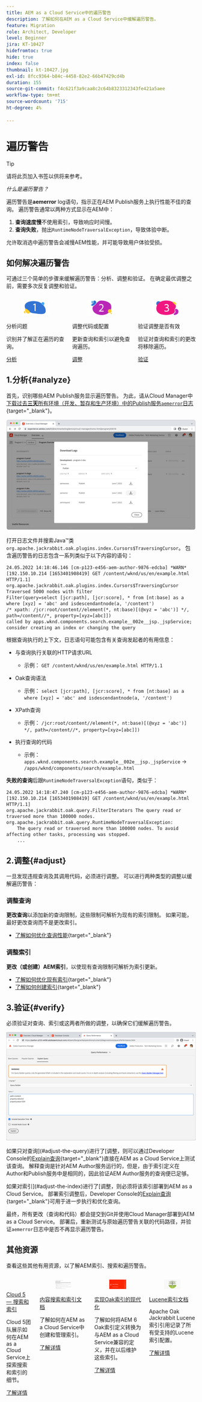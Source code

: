 ```yaml
---
title: AEM as a Cloud Service中的遍历警告
description: 了解如何在AEM as a Cloud Service中缓解遍历警告。
feature: Migration
role: Architect, Developer
level: Beginner
jira: KT-10427
hidefromtoc: true
hide: true
index: false
thumbnail: kt-10427.jpg
exl-id: 8fcc9364-b84c-4458-82e2-66b47429cd4b
duration: 155
source-git-commit: f4c621f3a9caa8c2c64b8323312343fe421a5aee
workflow-type: tm+mt
source-wordcount: '715'
ht-degree: 4%

---
```


# 遍历警告

>[!TIP]
>请将此页加入书签以供将来参考。

_什么是遍历警告？_

遍历警告是&#x200B;__aemerror__ log语句，指示正在AEM Publish服务上执行性能不佳的查询。 遍历警告通常以两种方式显示在AEM中：

1. __查询速度慢__&#x200B;不使用索引，导致响应时间慢。
1. __查询失败__，抛出`RuntimeNodeTraversalException`，导致体验中断。

允许取消选中遍历警告会减慢AEM性能，并可能导致用户体验受损。

## 如何解决遍历警告

可通过三个简单的步骤来缓解遍历警告：分析、调整和验证。 在确定最优调整之前，需要多次反复调整和验证。

<div class="columns is-multiline">

<!-- Analyze -->
<div class="column is-half-tablet is-half-desktop is-one-third-widescreen" aria-label="Analyze" tabindex="0">
   <div class="x-card">
       <div class="card-image">
           <figure class="image is-16by9">
               <a href="#analyze" title="分析" tabindex="-1">
                   <img class="is-bordered-r-small" src="./assets/traversals/1-analyze.png" alt="分析">
               </a>
           </figure>
       </div>
       <div class="card-content is-padded-small">
           <div class="content">
                <p class="headline is-size-5 has-text-weight-bold">分析问题</p>
               <p class="is-size-6">识别并了解正在遍历的查询。</p>
               <a href="#analyze" class="spectrum-Button spectrum-Button--outline spectrum-Button--primary spectrum-Button--sizeM">
                   <span class="spectrum-Button-label has-no-wrap has-text-weight-bold">分析</span>
               </a>
           </div>
       </div>
   </div>
</div>

<!-- Adjust -->
<div class="column is-half-tablet is-half-desktop is-one-third-widescreen" aria-label="Adjust" tabindex="0">
   <div class="x-card">
       <div class="card-image">
           <figure class="image is-16by9">
               <a href="#adjust" title="调整" tabindex="-1">
                   <img class="is-bordered-r-small" src="./assets/traversals/2-adjust.png" alt="调整">
               </a>
           </figure>
       </div>
       <div class="card-content is-padded-small">
           <div class="content">
                <p class="headline is-size-5 has-text-weight-bold">调整代码或配置</p>
               <p class="is-size-6">更新查询和索引以避免查询遍历。</p>
               <a href="#adjust" class="spectrum-Button spectrum-Button--outline spectrum-Button--primary spectrum-Button--sizeM">
                   <span class="spectrum-Button-label has-no-wrap has-text-weight-bold">调整</span>
               </a>
           </div>
       </div>
   </div>
</div>

<!-- Verify -->
<div class="column is-half-tablet is-half-desktop is-one-third-widescreen" aria-label="Verify" tabindex="0">
   <div class="x-card">
       <div class="card-image">
           <figure class="image is-16by9">
               <a href="#verify" title="验证" tabindex="-1">
                   <img class="is-bordered-r-small" src="./assets/traversals/3-verify.png" alt="验证">
               </a>
           </figure>
       </div>
       <div class="card-content is-padded-small">
           <div class="content">
                <p class="headline is-size-5 has-text-weight-bold">验证调整是否有效</p>                       
               <p class="is-size-6">验证对查询和索引的更改将移除遍历。</p>
               <a href="#verify" class="spectrum-Button spectrum-Button--outline spectrum-Button--primary spectrum-Button--sizeM">
                   <span class="spectrum-Button-label has-no-wrap has-text-weight-bold">验证</span>
               </a>
           </div>
       </div>
   </div>
</div>

</div>

## 1.分析{#analyze}

首先，识别哪些AEM Publish服务显示遍历警告。 为此，请从Cloud Manager中[下载过去&#x200B;__三天__&#x200B;所有环境（开发、暂存和生产环境）中的Publish服务`aemerror`日志](https://experienceleague.adobe.com/docs/experience-manager-learn/cloud-service/debugging/debugging-aem-as-a-cloud-service/logs.html#cloud-manager){target="_blank"}。

![下载AEM as a Cloud Service日志](./assets/traversals/download-logs.jpg)

打开日志文件并搜索Java™类`org.apache.jackrabbit.oak.plugins.index.Cursors$TraversingCursor`。 包含遍历警告的日志包含一系列类似于以下内容的语句：

```log
24.05.2022 14:18:46.146 [cm-p123-e456-aem-author-9876-edcba] *WARN* [192.150.10.214 [1653401908419] GET /content/wknd/us/en/example.html HTTP/1.1] 
org.apache.jackrabbit.oak.plugins.index.Cursors$TraversingCursor Traversed 5000 nodes with filter 
Filter(query=select [jcr:path], [jcr:score], * from [nt:base] as a where [xyz] = 'abc' and isdescendantnode(a, '/content') 
/* xpath: /jcr:root/content//element(*, nt:base)[(@xyz = 'abc')] */, path=/content//*, property=[xyz=[abc]]) 
called by apps.wknd.components.search.example__002e__jsp._jspService; 
consider creating an index or changing the query
```

根据查询执行的上下文，日志语句可能包含有关查询发起者的有用信息：

+ 与查询执行关联的HTTP请求URL

   + 示例： `GET /content/wknd/us/en/example.html HTTP/1.1`

+ Oak查询语法

   + 示例： `select [jcr:path], [jcr:score], * from [nt:base] as a where [xyz] = 'abc' and isdescendantnode(a, '/content')`

+ XPath查询

   + 示例： `/jcr:root/content//element(*, nt:base)[(@xyz = 'abc')] */, path=/content//*, property=[xyz=[abc]])`

+ 执行查询的代码

   + 示例： `apps.wknd.components.search.example__002e__jsp._jspService` → `/apps/wknd/components/search/example.html`

__失败的查询__&#x200B;后跟`RuntimeNodeTraversalException`语句，类似于：

```log
24.05.2022 14:18:47.240 [cm-p123-e456-aem-author-9876-edcba] *WARN* [192.150.10.214 [1653401908419] GET /content/wknd/us/en/example.html HTTP/1.1] 
org.apache.jackrabbit.oak.query.FilterIterators The query read or traversed more than 100000 nodes.
org.apache.jackrabbit.oak.query.RuntimeNodeTraversalException: 
    The query read or traversed more than 100000 nodes. To avoid affecting other tasks, processing was stopped.
    ...
```

## 2.调整{#adjust}

一旦发现违规查询及其调用代码，必须进行调整。 可以进行两种类型的调整以缓解遍历警告：

### 调整查询

__更改查询__&#x200B;以添加新的查询限制，这些限制可解析为现有的索引限制。 如果可能，最好更改查询而不是更改索引。

+ [了解如何优化查询性能](https://experienceleague.adobe.com/docs/experience-manager-65/developing/bestpractices/troubleshooting-slow-queries.html#query-performance-tuning){target="_blank"}

### 调整索引

__更改（或创建）AEM索引__，以使现有查询限制可解析为索引更新。

+ [了解如何优化现有索引](https://experienceleague.adobe.com/docs/experience-manager-65/developing/bestpractices/troubleshooting-slow-queries.html#query-performance-tuning){target="_blank"}
+ [了解如何创建索引](https://experienceleague.adobe.com/docs/experience-manager-65/developing/bestpractices/troubleshooting-slow-queries.html#create-a-new-index){target="_blank"}

## 3.验证{#verify}

必须验证对查询、索引或这两者所做的调整，以确保它们缓解遍历警告。

![说明查询](./assets/traversals/verify.gif)

如果只对查询](#adjust-the-query)进行了[调整，则可以通过Developer Console的[Explain查询](https://experienceleague.adobe.com/docs/experience-manager-learn/cloud-service/debugging/debugging-aem-as-a-cloud-service/developer-console.html#queries){target="_blank"}直接在AEM as a Cloud Service上测试该查询。 解释查询是针对AEM Author服务运行的，但是，由于索引定义在Author和Publish服务中是相同的，因此验证AEM Author服务的查询便已足够。

如果对索引](#adjust-the-index)进行了[调整，则必须将该索引部署到AEM as a Cloud Service。 部署索引调整后，Developer Console的[Explain查询](https://experienceleague.adobe.com/docs/experience-manager-learn/cloud-service/debugging/debugging-aem-as-a-cloud-service/developer-console.html#queries){target="_blank"}可用于进一步执行和优化查询。

最终，所有更改（查询和代码）都会提交到Git并使用Cloud Manager部署到AEM as a Cloud Service。 部署后，重新测试与原始遍历警告关联的代码路径，并验证`aemerror`日志中是否不再显示遍历警告。

## 其他资源

查看这些其他有用资源，以了解AEM索引、搜索和遍历警告。

<div class="columns is-multiline">

<!-- Cloud 5 - Search &amp; Indexing -->
<div class="column is-half-tablet is-half-desktop is-one-third-widescreen" aria-label="Cloud 5 - Search &amp; Indexing" tabindex="0">
   <div class="card">
       <div class="card-image">
           <figure class="image is-16by9">
               <a href="https://experienceleague.adobe.com/docs/experience-manager-learn/cloud-service/expert-resources/cloud-5/cloud5-aem-search-and-indexing.html" title="Cloud 5 — 搜索和索引" tabindex="-1"><img class="is-bordered-r-small" src="../../../expert-resources/cloud-5/imgs/009-thumb.png" alt="Cloud 5 — 搜索和索引"></a>
           </figure>
       </div>
       <div class="card-content is-padded-small">
           <div class="content">
               <p class="headline is-size-6 has-text-weight-bold"><a href="https://experienceleague.adobe.com/docs/experience-manager-learn/cloud-service/expert-resources/cloud-5/cloud5-aem-search-and-indexing.html" title="Cloud 5 — 搜索和索引">Cloud 5 — 搜索和索引</a></p>
               <p class="is-size-6">Cloud 5团队展示如何在AEM as a Cloud Service上探索搜索和索引的细节。</p>
               <a href="https://experienceleague.adobe.com/docs/experience-manager-learn/cloud-service/expert-resources/cloud-5/cloud5-aem-search-and-indexing.html" class="spectrum-Button spectrum-Button--outline spectrum-Button--primary spectrum-Button--sizeM">
                   <span class="spectrum-Button-label has-no-wrap has-text-weight-bold">了解详情</span>
               </a>
           </div>
       </div>
   </div>
</div>

<!-- Content Search and Indexing -->
<div class="column is-half-tablet is-half-desktop is-one-third-widescreen" aria-label="Content Search and Indexing
" tabindex="0">
   <div class="card">
       <div class="card-image">
           <figure class="image is-16by9">
               <a href="https://experienceleague.adobe.com/docs/experience-manager-cloud-service/content/operations/indexing.html" title="内容搜索与索引" tabindex="-1">
                   <img class="is-bordered-r-small" src="./assets/traversals/resources--docs.png" alt="内容搜索与索引">
               </a>
           </figure>
       </div>
       <div class="card-content is-padded-small">
           <div class="content">
               <p class="headline is-size-6 has-text-weight-bold"><a href="https://experienceleague.adobe.com/docs/experience-manager-cloud-service/content/operations/indexing.html" title="内容搜索与索引">内容搜索和索引文档</a></p>
               <p class="is-size-6">了解如何在AEM as a Cloud Service中创建和管理索引。</p>
               <a href="https://experienceleague.adobe.com/docs/experience-manager-cloud-service/content/operations/indexing.html" class="spectrum-Button spectrum-Button--outline spectrum-Button--primary spectrum-Button--sizeM">
                   <span class="spectrum-Button-label has-no-wrap has-text-weight-bold">了解详情</span>
               </a>
           </div>
       </div>
   </div>
</div>

<!-- Modernizing your Oak indexes -->
<div class="column is-half-tablet is-half-desktop is-one-third-widescreen" aria-label="Modernizing your Oak indexes" tabindex="0">
   <div class="card">
       <div class="card-image">
           <figure class="image is-16by9">
               <a href="https://experienceleague.adobe.com/docs/experience-manager-learn/cloud-service/migration/moving-to-aem-as-a-cloud-service/search-and-indexing.html" title="实现Oak索引的现代化" tabindex="-1">
                   <img class="is-bordered-r-small" src="./assets/traversals/resources--aem-experts-series.png" alt="实现Oak索引的现代化">
               </a>
           </figure>
       </div>
       <div class="card-content is-padded-small">
           <div class="content">
               <p class="headline is-size-6 has-text-weight-bold"><a href="https://experienceleague.adobe.com/docs/experience-manager-learn/cloud-service/migration/moving-to-aem-as-a-cloud-service/search-and-indexing.html" title="实现Oak索引的现代化">实现Oak索引的现代化</a></p>
               <p class="is-size-6">了解如何将AEM 6 Oak索引定义转换为与AEM as a Cloud Service兼容的定义，并在以后维护这些索引。</p>
               <a href="https://experienceleague.adobe.com/docs/experience-manager-learn/cloud-service/migration/moving-to-aem-as-a-cloud-service/search-and-indexing.html" class="spectrum-Button spectrum-Button--outline spectrum-Button--primary spectrum-Button--sizeM">
                   <span class="spectrum-Button-label has-no-wrap has-text-weight-bold">了解详情</span>
               </a>
           </div>
       </div>
   </div>
</div>

<!-- Index definition documentation -->
<div class="column is-half-tablet is-half-desktop is-one-third-widescreen" aria-label="Index definition documentation" tabindex="0">
   <div class="card">
       <div class="card-image">
           <figure class="image is-16by9">
               <a href="https://jackrabbit.apache.org/oak/docs/query/lucene.html" title="索引定义文档" tabindex="-1">
                   <img class="is-bordered-r-small" src="./assets/traversals/resources--oak-docs.png" alt="索引定义文档">
               </a>
           </figure>
       </div>
       <div class="card-content is-padded-small">
           <div class="content">
               <p class="headline is-size-6 has-text-weight-bold"><a href="https://jackrabbit.apache.org/oak/docs/query/lucene.html" title="索引定义文档">Lucene索引文档</a></p>
               <p class="has-ellipsis is-size-6">Apache Oak Jackrabbit Lucene索引引用记录了所有受支持的Lucene索引配置。</p>
               <a href="https://jackrabbit.apache.org/oak/docs/query/lucene.html" class="spectrum-Button spectrum-Button--outline spectrum-Button--primary spectrum-Button--sizeM">
                   <span class="spectrum-Button-label has-no-wrap has-text-weight-bold">了解详情</span>
               </a>
           </div>
       </div>
   </div>
</div>

</div>
